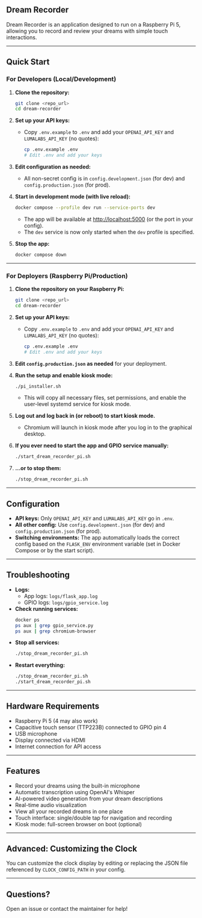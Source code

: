 ## Dream Recorder

Dream Recorder is an application designed to run on a Raspberry Pi 5, allowing you to record and review your dreams with simple touch interactions.

---

## Quick Start

### For Developers (Local/Development)

1. **Clone the repository:**
   ```bash
   git clone <repo_url>
   cd dream-recorder
   ```

2. **Set up your API keys:**
   - Copy `.env.example` to `.env` and add your `OPENAI_API_KEY` and `LUMALABS_API_KEY` (no quotes):
     ```bash
     cp .env.example .env
     # Edit .env and add your keys
     ```

3. **Edit configuration as needed:**
   - All non-secret config is in `config.development.json` (for dev) and `config.production.json` (for prod).

4. **Start in development mode (with live reload):**
   ```bash
   docker compose --profile dev run --service-ports dev
   ```
   - The app will be available at [http://localhost:5000](http://localhost:5000) (or the port in your config).
   - The `dev` service is now only started when the `dev` profile is specified.

5. **Stop the app:**
   ```bash
   docker compose down
   ```

---

### For Deployers (Raspberry Pi/Production)

1. **Clone the repository on your Raspberry Pi:**
   ```bash
   git clone <repo_url>
   cd dream-recorder
   ```

2. **Set up your API keys:**
   - Copy `.env.example` to `.env` and add your `OPENAI_API_KEY` and `LUMALABS_API_KEY` (no quotes):
     ```bash
     cp .env.example .env
     # Edit .env and add your keys
     ```

3. **Edit `config.production.json` as needed** for your deployment.

4. **Run the setup and enable kiosk mode:**
   ```bash
   ./pi_installer.sh
   ```
   - This will copy all necessary files, set permissions, and enable the user-level systemd service for kiosk mode.

5. **Log out and log back in (or reboot) to start kiosk mode.**
   - Chromium will launch in kiosk mode after you log in to the graphical desktop.

6. **If you ever need to start the app and GPIO service manually:**
   ```bash
   ./start_dream_recorder_pi.sh
   ```

7. **...or to stop them:**
   ```bash
   ./stop_dream_recorder_pi.sh
   ```
---

## Configuration

- **API keys:** Only `OPENAI_API_KEY` and `LUMALABS_API_KEY` go in `.env`.
- **All other config:** Use `config.development.json` (for dev) and `config.production.json` (for prod).
- **Switching environments:** The app automatically loads the correct config based on the `FLASK_ENV` environment variable (set in Docker Compose or by the start script).

---

## Troubleshooting

- **Logs:**
  - App logs: `logs/flask_app.log`
  - GPIO logs: `logs/gpio_service.log`
- **Check running services:**
  ```bash
  docker ps
  ps aux | grep gpio_service.py
  ps aux | grep chromium-browser
  ```
- **Stop all services:**
  ```bash
  ./stop_dream_recorder_pi.sh
  ```
- **Restart everything:**
  ```bash
  ./stop_dream_recorder_pi.sh
  ./start_dream_recorder_pi.sh
  ```

---

## Hardware Requirements

- Raspberry Pi 5 (4 may also work)
- Capacitive touch sensor (TTP223B) connected to GPIO pin 4
- USB microphone
- Display connected via HDMI
- Internet connection for API access

---

## Features

- Record your dreams using the built-in microphone
- Automatic transcription using OpenAI's Whisper
- AI-powered video generation from your dream descriptions
- Real-time audio visualization
- View all your recorded dreams in one place
- Touch interface: single/double tap for navigation and recording
- Kiosk mode: full-screen browser on boot (optional)

---

## Advanced: Customizing the Clock

You can customize the clock display by editing or replacing the JSON file referenced by `CLOCK_CONFIG_PATH` in your config.

---

## Questions?

Open an issue or contact the maintainer for help!
